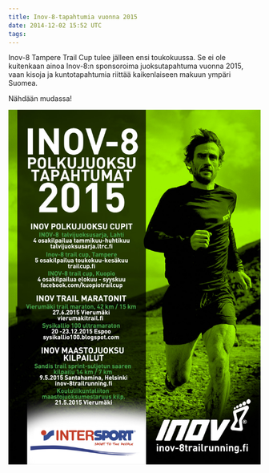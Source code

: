 ```yaml
---
title: Inov-8-tapahtumia vuonna 2015
date: 2014-12-02 15:52 UTC
tags:
---
```


Inov-8 Tampere Trail Cup tulee jälleen ensi toukokuussa. Se ei ole kuitenkaan ainoa Inov-8:n sponsoroima juoksutapahtuma vuonna 2015, vaan kisoja ja kuntotapahtumia riittää kaikenlaiseen makuun ympäri Suomea.

Nähdään mudassa!

![Polkujuoksu Web](/images/polkujuoksu-web.jpg)